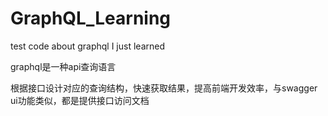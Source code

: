 # GraphQL_Learning
test code about graphql I just learned

graphql是一种api查询语言

根据接口设计对应的查询结构，快速获取结果，提高前端开发效率，与swagger ui功能类似，都是提供接口访问文档
